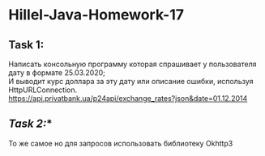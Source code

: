 # Hillel-Java-Homework-17

## **Task 1:** 
Написать консольную программу которая спрашивает у пользователя дату в формате 25.03.2020;   
И выводит курс доллара за эту дату или описание ошибки, используя HttpURLConnection.  
https://api.privatbank.ua/p24api/exchange_rates?json&date=01.12.2014  

## **Task 2*:**   
То же самое но для запросов использовать библиотеку Okhttp3

